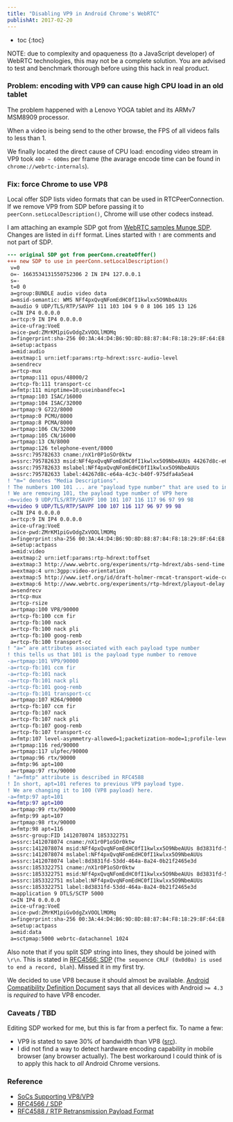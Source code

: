 ```yaml
---
title: "Disabling VP9 in Android Chrome's WebRTC"
publishAt: 2017-02-20
---
```


- toc
  {:toc}

NOTE: due to complexity and opaqueness (to a JavaScript developer) of WebRTC technologies, this may not be a complete solution.
You are advised to test and benchmark thorough before using this hack in real product.

### Problem: encoding with VP9 can cause high CPU load in an old tablet

The problem happened with a Lenovo YOGA tablet and its ARMv7 MSM8909 processor.

When a video is being send to the other browse, the FPS of all videos falls to less than 1.

We finally located the direct cause of CPU load: encoding video stream in VP9 took `400 ~ 600ms` per frame (the avarage encode time can be found in `chrome://webrtc-internals`).

### Fix: force Chrome to use VP8

Local offer SDP lists video formats that can be used in RTCPeerConnection.
If we remove VP9 from SDP before passing it to `peerConn.setLocalDescription()`, Chrome will use other codecs instead.

I am attaching an example SDP got from [WebRTC samples Munge SDP](https://webrtc.github.io/samples/src/content/peerconnection/munge-sdp/).
Changes are listed in `diff` format. Lines started with `!` are comments and not part of SDP.

```diff
--- original SDP got from peerConn.createOffer()
+++ new SDP to use in peerConn.setLocalDescription()
 v=0
 o=- 1663534131550752306 2 IN IP4 127.0.0.1
 s=-
 t=0 0
 a=group:BUNDLE audio video data
 a=msid-semantic: WMS NFf4pxQvqNFomEdHC0fI1kwlxx5O9NbeAUUs
 m=audio 9 UDP/TLS/RTP/SAVPF 111 103 104 9 0 8 106 105 13 126
 c=IN IP4 0.0.0.0
 a=rtcp:9 IN IP4 0.0.0.0
 a=ice-ufrag:VoeE
 a=ice-pwd:ZMrKM1piGvOdgZxVOOLlMOMq
 a=fingerprint:sha-256 00:3A:44:D4:B6:9D:8D:88:87:84:F8:18:29:8F:64:E8:AE:59:3E:D6:33:6C:74:88:4D:F8:88:1C:0E:C6:48:F9
 a=setup:actpass
 a=mid:audio
 a=extmap:1 urn:ietf:params:rtp-hdrext:ssrc-audio-level
 a=sendrecv
 a=rtcp-mux
 a=rtpmap:111 opus/48000/2
 a=rtcp-fb:111 transport-cc
 a=fmtp:111 minptime=10;useinbandfec=1
 a=rtpmap:103 ISAC/16000
 a=rtpmap:104 ISAC/32000
 a=rtpmap:9 G722/8000
 a=rtpmap:0 PCMU/8000
 a=rtpmap:8 PCMA/8000
 a=rtpmap:106 CN/32000
 a=rtpmap:105 CN/16000
 a=rtpmap:13 CN/8000
 a=rtpmap:126 telephone-event/8000
 a=ssrc:795782633 cname:/nX1r0P1oSOr0ktw
 a=ssrc:795782633 msid:NFf4pxQvqNFomEdHC0fI1kwlxx5O9NbeAUUs 44267d8c-e64a-4c3c-b40f-975dfa4a5ea4
 a=ssrc:795782633 mslabel:NFf4pxQvqNFomEdHC0fI1kwlxx5O9NbeAUUs
 a=ssrc:795782633 label:44267d8c-e64a-4c3c-b40f-975dfa4a5ea4
! "m=" denotes "Media Descriptions".
! The numbers 100 101 ... are "payload type number" that are used to index payload.
! We are removing 101, the payload type number of VP9 here
-m=video 9 UDP/TLS/RTP/SAVPF 100 101 107 116 117 96 97 99 98
+m=video 9 UDP/TLS/RTP/SAVPF 100 107 116 117 96 97 99 98
 c=IN IP4 0.0.0.0
 a=rtcp:9 IN IP4 0.0.0.0
 a=ice-ufrag:VoeE
 a=ice-pwd:ZMrKM1piGvOdgZxVOOLlMOMq
 a=fingerprint:sha-256 00:3A:44:D4:B6:9D:8D:88:87:84:F8:18:29:8F:64:E8:AE:59:3E:D6:33:6C:74:88:4D:F8:88:1C:0E:C6:48:F9
 a=setup:actpass
 a=mid:video
 a=extmap:2 urn:ietf:params:rtp-hdrext:toffset
 a=extmap:3 http://www.webrtc.org/experiments/rtp-hdrext/abs-send-time
 a=extmap:4 urn:3gpp:video-orientation
 a=extmap:5 http://www.ietf.org/id/draft-holmer-rmcat-transport-wide-cc-extensions-01
 a=extmap:6 http://www.webrtc.org/experiments/rtp-hdrext/playout-delay
 a=sendrecv
 a=rtcp-mux
 a=rtcp-rsize
 a=rtpmap:100 VP8/90000
 a=rtcp-fb:100 ccm fir
 a=rtcp-fb:100 nack
 a=rtcp-fb:100 nack pli
 a=rtcp-fb:100 goog-remb
 a=rtcp-fb:100 transport-cc
! "a=" are attributes associated with each payload type number
! this tells us that 101 is the payload type number to remove
-a=rtpmap:101 VP9/90000
-a=rtcp-fb:101 ccm fir
-a=rtcp-fb:101 nack
-a=rtcp-fb:101 nack pli
-a=rtcp-fb:101 goog-remb
-a=rtcp-fb:101 transport-cc
 a=rtpmap:107 H264/90000
 a=rtcp-fb:107 ccm fir
 a=rtcp-fb:107 nack
 a=rtcp-fb:107 nack pli
 a=rtcp-fb:107 goog-remb
 a=rtcp-fb:107 transport-cc
 a=fmtp:107 level-asymmetry-allowed=1;packetization-mode=1;profile-level-id=42e01f
 a=rtpmap:116 red/90000
 a=rtpmap:117 ulpfec/90000
 a=rtpmap:96 rtx/90000
 a=fmtp:96 apt=100
 a=rtpmap:97 rtx/90000
! "a=fmtp" attribute is described in RFC4588
! In short, apt=101 referes to previous VP9 payload type.
! We are changing it to 100 (VP8 payload) here.
-a=fmtp:97 apt=101
+a=fmtp:97 apt=100
 a=rtpmap:99 rtx/90000
 a=fmtp:99 apt=107
 a=rtpmap:98 rtx/90000
 a=fmtp:98 apt=116
 a=ssrc-group:FID 1412078074 1853322751
 a=ssrc:1412078074 cname:/nX1r0P1oSOr0ktw
 a=ssrc:1412078074 msid:NFf4pxQvqNFomEdHC0fI1kwlxx5O9NbeAUUs 8d3831fd-53dd-464a-8a24-0b21f2465e3d
 a=ssrc:1412078074 mslabel:NFf4pxQvqNFomEdHC0fI1kwlxx5O9NbeAUUs
 a=ssrc:1412078074 label:8d3831fd-53dd-464a-8a24-0b21f2465e3d
 a=ssrc:1853322751 cname:/nX1r0P1oSOr0ktw
 a=ssrc:1853322751 msid:NFf4pxQvqNFomEdHC0fI1kwlxx5O9NbeAUUs 8d3831fd-53dd-464a-8a24-0b21f2465e3d
 a=ssrc:1853322751 mslabel:NFf4pxQvqNFomEdHC0fI1kwlxx5O9NbeAUUs
 a=ssrc:1853322751 label:8d3831fd-53dd-464a-8a24-0b21f2465e3d
 m=application 9 DTLS/SCTP 5000
 c=IN IP4 0.0.0.0
 a=ice-ufrag:VoeE
 a=ice-pwd:ZMrKM1piGvOdgZxVOOLlMOMq
 a=fingerprint:sha-256 00:3A:44:D4:B6:9D:8D:88:87:84:F8:18:29:8F:64:E8:AE:59:3E:D6:33:6C:74:88:4D:F8:88:1C:0E:C6:48:F9
 a=setup:actpass
 a=mid:data
 a=sctpmap:5000 webrtc-datachannel 1024
```

Also note that if you split SDP string into lines, they should be joined with `\r\n`.
This is stated in [RFC4566: SDP](https://tools.ietf.org/html/rfc4566) (`The sequence CRLF (0x0d0a) is used to end a record, blah`). Missed it in my first try.

We decided to use VP8 because it should almost be available.
[Android Compatibility Definition Document](https://source.android.com/compatibility/android-cdd.html#5_1_3_video_codecs)
says that all devices with Android `>= 4.3` is _required_ to have VP8 encoder.

### Caveats / TBD

Editing SDP worked for me, but this is far from a perfect fix. To name a few:

- VP9 is stated to save 30% of bandwidth than VP8 ([src](https://developers.google.com/web/updates/2016/01/vp9-webrtc)).
- I did not find a way to detect hardware encoding capability in mobile browser (any browser actually). The best workaround I could think of is to apply this hack to _all_ Android Chrome versions.

### Reference

- [SoCs Supporting VP8/VP9](http://wiki.webmproject.org/hardware/socs)
- [RFC4566 / SDP](https://tools.ietf.org/html/rfc4566)
- [RFC4588 / RTP Retransmission Payload Format](https://tools.ietf.org/html/rfc4588)
